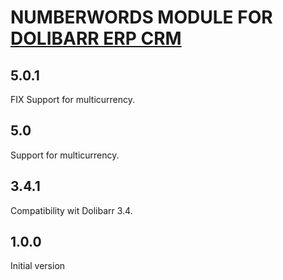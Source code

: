 # NUMBERWORDS MODULE FOR <a href="https://www.dolibarr.org">DOLIBARR ERP CRM</a>

## 5.0.1

FIX Support for multicurrency.

## 5.0

Support for multicurrency.


## 3.4.1

Compatibility wit Dolibarr 3.4.


## 1.0.0

Initial version